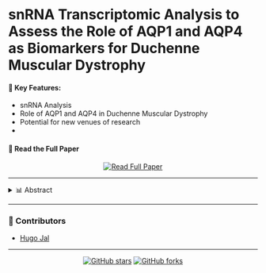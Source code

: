 #  snRNA Transcriptomic Analysis to Assess the Role of AQP1 and AQP4 as Biomarkers for Duchenne Muscular Dystrophy

#### 🚀 Key Features:

- snRNA Analysis
- Role of AQP1 and AQP4 in Duchenne Muscular Dystrophy
- Potential for new venues of research
- 
#### 📘 Read the Full Paper

<div align="center">
  <a href="Applying_Topological_Data_Analysis_to_Alzheimer_s_Disease_Diagnosis_from_MRI.pdf">
    <img src="https://img.shields.io/badge/Read-Full%20Paper-brightgreen?style=for-the-badge&logo=adobe-acrobat-reader" alt="Read Full Paper">
  </a>
</div>

---

<details>
<summary>📊 Abstract</summary>

Duchenne muscular dystrophy (DMD) is a severe Xlinked genetic disorder affecting approximately 1 in 3,500 male births. Characterized by progressive muscle weakening and reduced life expectancy, DMD presents a significant challenge in identifying reliable genetic expression biomarkers due to its wide phenotypic variability. The potential roles of aquaporin 1 (AQP1) and aquaporin 4 (AQP4) as disease markers have been debated for over two decades. This study employs a novel single-nucleus RNA (snRNA) transcriptomic analysis to evaluate the expression of AQP1 and AQP4 in DMD muscle tissue. The results demonstrate a significant upregulation of AQP1 in DMD samples compared to controls, while AQP4 expression was elevated but did not reach statistical significance. These findings contribute to the understanding of aquaporin involvement in DMD pathophysiology and highlight the potential of AQP1 as a biomarker for the disease. Furthermore, this research addresses a critical gap in knowledge regarding the role of aquaporins in DMD and opens new avenues for future investigations into disease mechanisms and potential therapeutic targets.

</details>

---

### 👥 Contributors

- [Hugo Jal](https://github.com/yourusername)
---

<div align="center">

[![GitHub stars](https://img.shields.io/github/stars/yourusername/your-repo-name.svg?style=social&label=Star)](https://github.com/yourusername/your-repo-name)
[![GitHub forks](https://img.shields.io/github/forks/yourusername/your-repo-name.svg?style=social&label=Fork)](https://github.com/yourusername/your-repo-name/fork)

</div>
